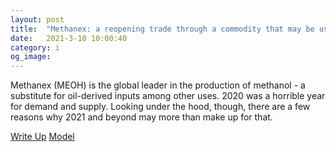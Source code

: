 ```yaml
---
layout: post
title:  "Methanex: a reopening trade through a commodity that may be ushered into an upcycle."
date:   2021-3-10 10:00:40
category: i
og_image:
---
```


Methanex (MEOH) is the global leader in the production of methanol - a substitute for oil-derived  inputs among other uses. 2020 was a horrible year for demand and supply. Looking under the hood, though, there are a few reasons why 2021 and beyond may more than make up for that.

<a href="https://csahil.github.io/assets/MEOH.pdf">Write Up</a>
<a href="https://csahil.github.io/assets/MEOH_model.xlsx">Model</a>
